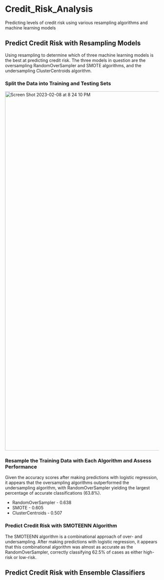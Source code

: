 # Credit_Risk_Analysis
Predicting levels of credit risk using various resampling algorithms and machine learning models

## Predict Credit Risk with Resampling Models
Using resampling to determine which of three machine learning models is the best at predicting credit risk. The three models in question are the oversampling RandomOverSampler and SMOTE algorithms, and the undersampling ClusterCentroids algorithm.

### Split the Data into Training and Testing Sets
<img width="1172" alt="Screen Shot 2023-02-08 at 8 24 10 PM" src="https://user-images.githubusercontent.com/95303422/217690896-95ddaff4-879d-4348-bee2-9b0ed963b314.png">

### Resample the Training Data with Each Algorithm and Assess Performance
Given the accuracy scores after making predictions with logistic regression, it appears that the oversampling algorithms outperformed the undersampling algorithm, with RandomOverSampler yielding the largest percentage of accurate classifications (63.8%).
* RandomOverSampler - 0.638
* SMOTE - 0.605
* ClusterCentroids - 0.507

### Predict Credit Risk with SMOTEENN Algorithm
The SMOTEENN algorithm is a combinational approach of over- and undersampling. After making predictions with logistic regression, it appears that this combinational algorithm was almost as accurate as the RandomOverSampler, correctly classifying 62.5% of cases as either high-risk or low-risk.

## Predict Credit Risk with Ensemble Classifiers
